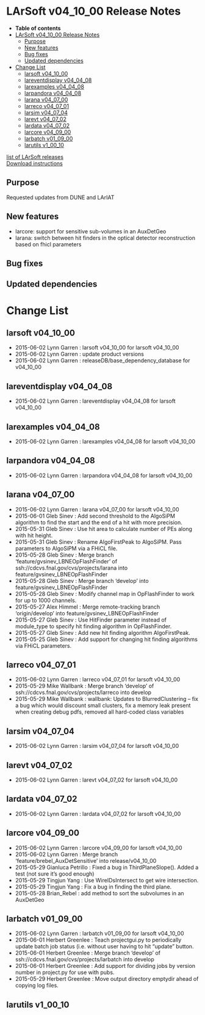LArSoft v04\_10\_00 Release Notes
======================================================================

-   **Table of contents**
-   [LArSoft v04\_10\_00 Release Notes](#LArSoft-v04_10_00-Release-Notes)
    -   [Purpose](#Purpose)
    -   [New features](#New-features)
    -   [Bug fixes](#Bug-fixes)
    -   [Updated dependencies](#Updated-dependencies)
-   [Change List](#Change-List)
    -   [larsoft v04\_10\_00](#larsoft-v04_10_00)
    -   [lareventdisplay v04\_04\_08](#lareventdisplay-v04_04_08)
    -   [larexamples v04\_04\_08](#larexamples-v04_04_08)
    -   [larpandora v04\_04\_08](#larpandora-v04_04_08)
    -   [larana v04\_07\_00](#larana-v04_07_00)
    -   [larreco v04\_07\_01](#larreco-v04_07_01)
    -   [larsim v04\_07\_04](#larsim-v04_07_04)
    -   [larevt v04\_07\_02](#larevt-v04_07_02)
    -   [lardata v04\_07\_02](#lardata-v04_07_02)
    -   [larcore v04\_09\_00](#larcore-v04_09_00)
    -   [larbatch v01\_09\_00](#larbatch-v01_09_00)
    -   [larutils v1\_00\_10](#larutils-v1_00_10)

[list of LArSoft releases](LArSoft_release_list)\
[Download instructions](http://scisoft.fnal.gov/scisoft/bundles/larsoft/v04_10_00/larsoft-v04_10_00.html)

Purpose
--------------------

Requested updates from DUNE and LArIAT

New features
------------------------------

-   larcore: support for sensitive sub-volumes in an AuxDetGeo
-   larana: switch between hit finders in the optical detector reconstruction based on fhicl parameters

Bug fixes
------------------------

Updated dependencies
----------------------------------------------

Change List
============================

larsoft v04\_10\_00
------------------------------------------

-   2015-06-02 Lynn Garren : larsoft v04\_10\_00 for larsoft v04\_10\_00
-   2015-06-02 Lynn Garren : update product versions
-   2015-06-02 Lynn Garren : releaseDB/base\_dependency\_database for v04\_10\_00

lareventdisplay v04\_04\_08
----------------------------------------------------------

-   2015-06-02 Lynn Garren : lareventdisplay v04\_04\_08 for larsoft v04\_10\_00

larexamples v04\_04\_08
--------------------------------------------------

-   2015-06-02 Lynn Garren : larexamples v04\_04\_08 for larsoft v04\_10\_00

larpandora v04\_04\_08
------------------------------------------------

-   2015-06-02 Lynn Garren : larpandora v04\_04\_08 for larsoft v04\_10\_00

larana v04\_07\_00
----------------------------------------

-   2015-06-02 Lynn Garren : larana v04\_07\_00 for larsoft v04\_10\_00
-   2015-06-01 Gleb Sinev : Add second threshold to the AlgoSiPM algorithm to find the start and the end of a hit with more precision.
-   2015-05-31 Gleb Sinev : Use hit area to calculate number of PEs along with hit height.
-   2015-05-31 Gleb Sinev : Rename AlgoFirstPeak to AlgoSiPM. Pass parameters to AlgoSiPM via a FHiCL file.
-   2015-05-28 Gleb Sinev : Merge branch ‘feature/gvsinev\_LBNEOpFlashFinder’ of ssh://cdcvs.fnal.gov/cvs/projects/larana into feature/gvsinev\_LBNEOpFlashFinder
-   2015-05-28 Gleb Sinev : Merge branch ‘develop’ into feature/gvsinev\_LBNEOpFlashFinder
-   2015-05-28 Gleb Sinev : Modify channel map in OpFlashFinder to work for up to 1000 channels.
-   2015-05-27 Alex Himmel : Merge remote-tracking branch ‘origin/develop’ into feature/gvsinev\_LBNEOpFlashFinder
-   2015-05-27 Gleb Sinev : Use HitFinder parameter instead of module\_type to specify hit finding algorithm in OpFlashFinder.
-   2015-05-27 Gleb Sinev : Add new hit finding algorithm AlgoFirstPeak.
-   2015-05-25 Gleb Sinev : Add support for changing hit finding algorithms via FHiCL parameters.

larreco v04\_07\_01
------------------------------------------

-   2015-06-02 Lynn Garren : larreco v04\_07\_01 for larsoft v04\_10\_00
-   2015-05-29 Mike Wallbank : Merge branch ‘develop’ of ssh://cdcvs.fnal.gov/cvs/projects/larreco into develop
-   2015-05-29 Mike Wallbank : wallbank: Updates to BlurredClustering – fix a bug which would discount small clusters, fix a memory leak present when creating debug pdfs, removed all hard-coded class variables

larsim v04\_07\_04
----------------------------------------

-   2015-06-02 Lynn Garren : larsim v04\_07\_04 for larsoft v04\_10\_00

larevt v04\_07\_02
----------------------------------------

-   2015-06-02 Lynn Garren : larevt v04\_07\_02 for larsoft v04\_10\_00

lardata v04\_07\_02
------------------------------------------

-   2015-06-02 Lynn Garren : lardata v04\_07\_02 for larsoft v04\_10\_00

larcore v04\_09\_00
------------------------------------------

-   2015-06-02 Lynn Garren : larcore v04\_09\_00 for larsoft v04\_10\_00
-   2015-06-02 Lynn Garren : Merge branch ‘feature/brebel\_AuxDetSensitive’ into release/v04\_10\_00
-   2015-05-29 Gianluca Petrillo : Fixed a bug in ThirdPlaneSlope(). Added a test (not sure it’s good enough)
-   2015-05-29 Tingjun Yang : Use WireIDsIntersect to get wire intersection.
-   2015-05-29 Tingjun Yang : Fix a bug in finding the third plane.
-   2015-05-28 Brian\_Rebel : add method to sort the subvolumes in an AuxDetGeo

larbatch v01\_09\_00
--------------------------------------------

-   2015-06-02 Lynn Garren : larbatch v01\_09\_00 for larsoft v04\_10\_00
-   2015-06-01 Herbert Greenlee : Teach projectgui.py to periodically update batch job status (i.e. without user having to hit “update” button.
-   2015-06-01 Herbert Greenlee : Merge branch ‘develop’ of ssh://cdcvs.fnal.gov/cvs/projects/larbatch into develop
-   2015-06-01 Herbert Greenlee : Add support for dividing jobs by version number in project.py for use with pubs.
-   2015-05-29 Herbert Greenlee : Move output directory emptydir ahead of copying log files.

larutils v1\_00\_10
------------------------------------------
